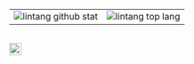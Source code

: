 |||
|---|---|
|![lintang github stat](https://github-readme-stats.vercel.app/api?username=ropelid&show_icons=true&hide_border=true&theme=vue)|![lintang top lang](https://github-readme-stats.vercel.app/api/top-langs/?username=ropelid&layout=compact&hide_border=true&theme=vue)| 

<br>

<a href="mailto: ropel.id@gmail.com">
  <img align="left" style="margin-right:10px" alt="lintang ymail" width="22px" src="https://camo.githubusercontent.com/b6e5ff081d7552ec05656de193794847e14d47ad/68747470733a2f2f732e79696d672e636f6d2f63762f61706976322f6d79632f6d61696c2f4d61696c5f694f535f6170705f69636f6e2e706e67" />
</a>

